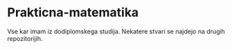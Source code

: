 # Prakticna-matematika
Vse kar imam iz dodiplomskega studija. Nekatere stvari se najdejo na drugih repozitorijih.